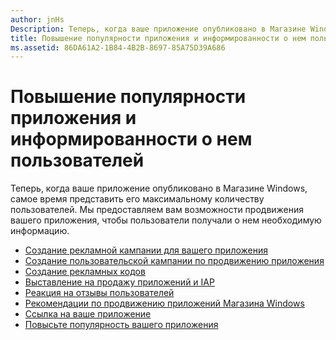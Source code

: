 ```yaml
---
author: jnHs
Description: Теперь, когда ваше приложение опубликовано в Магазине Windows, самое время представить его максимальному количеству пользователей.
title: Повышение популярности приложения и информированности о нем пользователей
ms.assetid: 86DA61A2-1B84-4B2B-8697-85A75D39A686
---
```


# Повышение популярности приложения и информированности о нем пользователей


Теперь, когда ваше приложение опубликовано в Магазине Windows, самое время представить его максимальному количеству пользователей. Мы предоставляем вам возможности продвижения вашего приложения, чтобы пользователи получали о нем необходимую информацию.

-   [Создание рекламной кампании для вашего приложения](create-an-ad-campaign-for-your-app.md)
-   [Создание пользовательской кампании по продвижению приложения](create-a-custom-app-promotion-campaign.md)
-   [Создание рекламных кодов](generate-promotional-codes.md)
-   [Выставление на продажу приложений и IAP](put-apps-and-iaps-on-sale.md)
-   [Реакция на отзывы пользователей](respond-to-customer-reviews.md)
-   [Рекомендации по продвижению приложений Магазина Windows](app-marketing-guidelines.md)
-   [Ссылка на ваше приложение](link-to-your-app.md)
-   [Повысьте популярность вашего приложения](make-your-app-easier-to-promote.md)

 

 






<!--HONumber=May16_HO2-->


